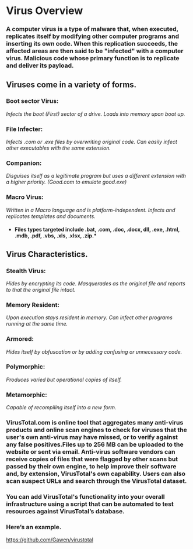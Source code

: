 # Virus Overview
### A computer virus is a type of malware that, when executed, replicates itself by modifying other computer programs and inserting its own code. When this replication succeeds, the affected areas are then said to be "infected" with a computer virus. Malicious code whose primary function is to replicate and deliver its payload.


## Viruses come in a variety of forms.

### Boot sector Virus:
*Infects the boot (First) sector of a drive. Loads into memory upon boot up.*

### File Infecter:
*Infects .com or .exe files by overwriting original code. Can easily infect other executables with the same extension.*

### Companion:
*Disguises itself as a legitimate program but uses a different extension with a higher priority. (Good.com to emulate good.exe)*

### Macro Virus:
*Written in a Macro language and is platform-independent. Infects and replicates templates and documents.*

* #### Files types targeted include .bat, .com, .doc, .docx, dll, .exe, .html, .mdb, .pdf, .vbs, .xls, .xlsx, .zip.*

## Virus Characteristics.  

### Stealth Virus: 
*Hides by encrypting its code. Masquerades as the original file and reports to that the original file intact.* 

### Memory Resident: 
*Upon execution stays resident in memory. Can infect other programs running at the same time.* 

### Armored: 
*Hides itself by obfuscation or by adding confusing or unnecessary code.* 

### Polymorphic: 
*Produces varied but operational copies of itself.* 

### Metamorphic: 
*Capable of recompiling itself into a new form.* 


### VirusTotal.com is online tool that aggregates many anti-virus products and online scan engines to check for viruses that the user's own anti-virus may have missed, or to verify against any false positives.Files up to 256 MB can be uploaded to the website or sent via email. Anti-virus software vendors can receive copies of files that were flagged by other scans but passed by their own engine, to help improve their software and, by extension, VirusTotal's own capability. Users can also scan suspect URLs and search through the VirusTotal dataset.

### You can add VirusTotal's functionality into your overall infrastructure using a script that can be automated to test resources against VirusTotal’s database.

### Here’s an example.
https://github.com/Gawen/virustotal
